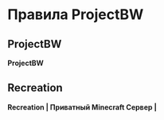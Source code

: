 # Правила ProjectBW

## ProjectBW

**ProjectBW**

## Recreation

**Recreation | Приватный Minecraft Сервер |**
